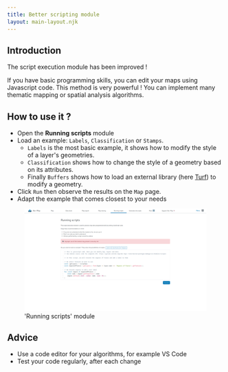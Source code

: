 ```yaml
---
title: Better scripting module
layout: main-layout.njk
---
```


## Introduction

The script execution module has been improved !

If you have basic programming skills, you can edit your maps using Javascript code.
This method is very powerful ! You can implement many thematic mapping or spatial analysis algorithms.

## How to use it ?

- Open the **Running scripts** module
- Load an example: `Labels`, `Classification` or `Stamps`.
  - `Labels` is the most basic example, it shows how to modify the style of a layer's geometries.
  - `Classification` shows how to change the style of a geometry based on its attributes.
  - Finally `Buffers` shows how to load an external library (here [Turf](https://turfjs.org/)) to modify a geometry.
- Click `Run` then observe the results on the `Map` page.
- Adapt the example that comes closest to your needs

<figure class="figure">
    <img src="./screenshot-1.png" alt="'Running scripts' module">
    <figcaption>'Running scripts' module</figcaption>
</figure>

## Advice

- Use a code editor for your algorithms, for example VS Code
- Test your code regularly, after each change
